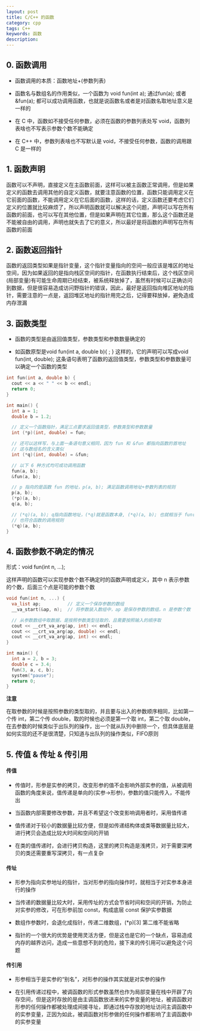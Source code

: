 ```yaml
---
layout: post
title: C/C++ 的函数
category: cpp
tags: C++
keywords: 函数
description:
---
```


## 0. 函数调用

- 函数调用的本质：函数地址+(参数列表)

- 函数名与数组名的作用类似，一个函数为 void fun(int a); 通过fun(a); 或者&fun(a); 都可以成功调用函数，也就是说函数名或者是对函数名取地址意义是一样的

- 在 C 中，函数如不接受任何参数，必须在函数的参数列表处写 void，函数列表啥也不写表示参数个数不能确定

- 在 C++ 中，参数列表啥也不写默认是 void，不接受任何参数，函数的调用跟 C 是一样的

## 1. 函数声明

函数可以不声明，直接定义在主函数前面，这样可以被主函数正常调用，但是如果定义的函数去调用其他的自定义函数，就要注意函数的位置，函数只能调用定义在它前面的函数，不能调用定义在它后面的函数，这样的话，定义函数还要考虑它们定义的位置就比较麻烦了，所以声明函数就可以解决这个问题，声明可以写在所有函数的前面，也可以写在其他位置，但是如果声明在其它位置，那么这个函数还是不能被自由的调用，声明也就失去了它的意义，所以最好是将函数的声明写在所有函数的前面

## 2. 函数返回指针

函数的返回类型如果是指针变量，这个指针变量指向的空间一般应该是堆区的地址空间，因为如果返回的是指向栈区空间的指针，在函数执行结束后，这个栈区空间(局部变量)有可能生命周期已经结束，被系统释放掉了，虽然有时候可以正确访问到数据，但是很容易造成访问野指针的错误，因此，最好是返回指向堆区地址的指针，需要注意的一点是，返回堆区地址的指针用完之后，记得要释放掉，避免造成内存泄漏

## 3. 函数类型

- 函数的类型是由返回值类型，参数类型和参数数量确定的

- 如函数原型是void fun(int a, double b){ ; } 这样的，它的声明可以写成void fun(int, double); 这条语句表明了函数的返回值类型，参数类型和参数数量可以确定一个函数的类型

```cpp
int fun(int a, double b) {
​  cout << a << " " << b << endl;
​  return 0;
}

int main() {
​  int a = 1;
​  double b = 1.2;

  // 定义一个函数指针，满足三点要求返回值类型，参数类型和参数数量
​  int (*p)(int, double) = fun;

  // 还可以这样写，与上面一条语句意义相同，因为 fun 和 &fun 都指向函数的首地址
  // 这与数组名的含义类似
​  int (*q)(int, double) = &fun;

  // 以下 6 种方式均可成功调用函数
​  fun(a, b);
​  &fun(a, b);

  // p 指向的是函数 fun 的地址，p(a, b); 满足函数调用地址+参数列表的规则
​  p(a, b);
  (*p)(a, b);
  q(a, b);

  // (*q)(a, b); q指向函数地址，(*q)就是函数本身, (*q)(a, b); 也就相当于 fun(a, b)
  // 也符合函数的调用规则
​  (*q)(a, b);
}
```

## 4. 函数参数不确定的情况

形式：void fun(int n, ...);

这样声明的函数可以实现参数个数不确定时的函数声明或定义，其中 n 表示参数的个数，后面三个点是可能的参数个数

```cpp
void fun(int n, ...) {
​  va_list ap;          // 定义一个保存参数的数组
​  __va_start(&ap, n);  // 将参数装入数组中，ap 是保存参数的数组，n 是参数个数

  // 从参数数组中取数据，是按照参数类型往取的，且需要按照输入的顺序取
​  cout << __crt_va_arg(ap, int) << endl;
​  cout << __crt_va_arg(ap, double) << endl;
​  cout << __crt_va_arg(ap, int) << endl;
}

int main() {
​  int a = 2, b = 3;
​  double c = 3.4;
​  fun(3, a, c, b);
​  system("pause");
​  return 0;
}
```

**注意**

在取参数的时候是按照参数的类型取的，并且要与出入的参数顺序相同，比如第一个传 int，第二个传 double，取的时候也必须是第一个取 int，第二个取 double，在去参数的时候类似于出队列的操作，出一个就从队列中删除一个，但具体底层是如何实现的还不是很清楚，只知道与出队列的操作类似，FIFO原则

## 5. 传值 & 传址 & 传引用

#### 传值

- 传值时，形参是实参的拷贝，改变形参的值不会影响外部实参的值，从被调用函数的角度来说，值传递是单向的(实参->形参)，参数的值只能传入，不能传出

- 当函数内部需要修改参数，并且不希望这个改变影响调用者时，采用值传递

- 值传递对于较小的数据量比较方便，但是如传递结构体或类等数据量比较大，进行拷贝会造成比较大时间和空间的开销

- 在类的值传递时，会进行拷贝构造，这里的拷贝构造是浅拷贝，对于需要深拷贝的类还需要重写深拷贝，有一点复杂

#### 传址

- 形参为指向实参地址的指针，当对形参的指向操作时，就相当于对实参本身进行的操作

- 当传递的数据量比较大时，采用传址的方式会节省时间和空间的开销，为防止对实参的修改，可在形参前加 const，构成底层 const 保护实参数据

- 数组作参数时，会退化成指针，传递二维数组，(*p)[3] 第二维不能省略

- 指针的一个很大的优势是使用灵活方便，但是这也是它的一个缺点，容易造成内存的越界访问，造成一些意想不到的危险，接下来的传引用可以避免这个问题

#### 传引用

- 形参相当于是实参的“别名”，对形参的操作其实就是对实参的操作

- 在引用传递过程中，被调函数的形式参数虽然也作为局部变量在栈中开辟了内存空间，但是这时存放的是由主调函数放进来的实参变量的地址，被调函数对形参的任何操作都被处理成间接寻址，即通过栈中存放的地址访问主调函数中的实参变量，正因为如此，被调函数对形参做的任何操作都影响了主调函数中的实参变量
